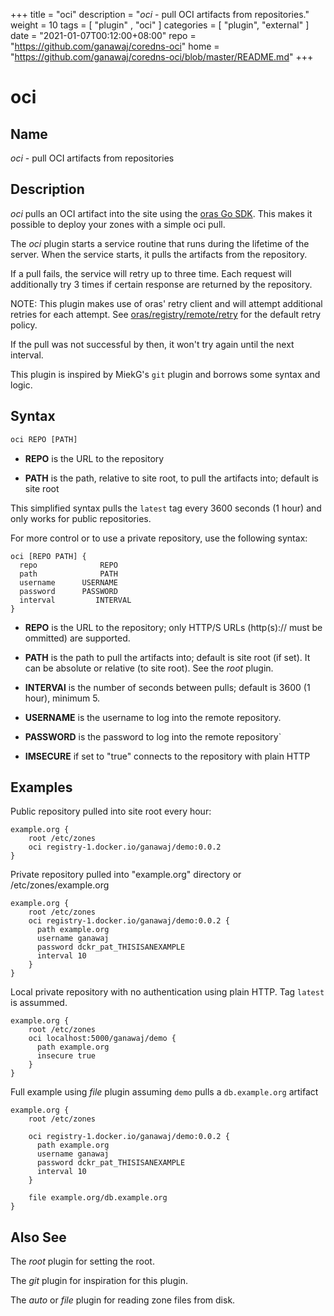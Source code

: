 +++
title = "oci"
description = "*oci* - pull OCI artifacts from repositories."
weight = 10
tags = [  "plugin" , "oci" ]
categories = [ "plugin", "external" ]
date = "2021-01-07T00:12:00+08:00"
repo = "https://github.com/ganawaj/coredns-oci"
home = "https://github.com/ganawaj/coredns-oci/blob/master/README.md"
+++

# oci

## Name

_oci_ - pull OCI artifacts from repositories

## Description

_oci_ pulls an OCI artifact into the site using the [oras Go SDK](https://pkg.go.dev/oras.land/oras-go/v2@v2.5.0). This makes it possible to deploy your zones with a simple oci pull.

The _oci_ plugin starts a service routine that runs during the lifetime of the server. When the
service starts, it pulls the artifacts from the repository.

If a pull fails, the service will retry up to three time. Each request will additionally try 3 times if certain response are returned by the repository.

NOTE: This plugin makes use of oras' retry client and will attempt additional retries for each attempt. See [oras/registry/remote/retry](https://pkg.go.dev/oras.land/oras-go/v2@v2.5.0/registry/remote/retry) for the default retry policy.

If the pull was not successful by then, it won't try again until the next interval.

This plugin is inspired by MiekG's `git` plugin and borrows some syntax and logic.

## Syntax

```txt
oci REPO [PATH]
```

- **REPO** is the URL to the repository

- **PATH** is the path, relative to site root, to pull the artifacts into; default is site root

This simplified syntax pulls the `latest` tag every 3600 seconds (1 hour) and only works for public
repositories.

For more control or to use a private repository, use the following syntax:

```
oci [REPO PATH] {
  repo              REPO
  path              PATH
  username      USERNAME
  password      PASSWORD
  interval         INTERVAL
}
```

- **REPO** is the URL to the repository; only HTTP/S URLs (http(s):// must be ommitted) are supported.

- **PATH** is the path to pull the artifacts into; default is site root (if set). It can be
  absolute or relative (to site root). See the _root_ plugin.

- **INTERVAl** is the number of seconds between pulls; default is 3600 (1 hour), minimum 5.

- **USERNAME** is the username to log into the remote repository.

- **PASSWORD** is the password to log into the remote repository`

- **IMSECURE** if set to "true" connects to the repository with plain HTTP

## Examples

Public repository pulled into site root every hour:

```corefile
example.org {
    root /etc/zones
    oci registry-1.docker.io/ganawaj/demo:0.0.2
}
```

Private repository pulled into "example.org" directory or /etc/zones/example.org

```corefile
example.org {
    root /etc/zones
    oci registry-1.docker.io/ganawaj/demo:0.0.2 {
      path example.org
      username ganawaj
      password dckr_pat_THISISANEXAMPLE
      interval 10
    }
}
```

Local private repository with no authentication using plain HTTP. Tag `latest` is assummed.

```corefile
example.org {
    root /etc/zones
    oci localhost:5000/ganawaj/demo {
      path example.org
      insecure true
    }
}
```

Full example using _file_ plugin assuming `demo` pulls a `db.example.org` artifact

```corefile
example.org {
    root /etc/zones

    oci registry-1.docker.io/ganawaj/demo:0.0.2 {
      path example.org
      username ganawaj
      password dckr_pat_THISISANEXAMPLE
      interval 10
    }

    file example.org/db.example.org
}
```

## Also See

The _root_ plugin for setting the root.

The _git_ plugin for inspiration for this plugin.

The _auto_ or _file_ plugin for reading zone files from disk.